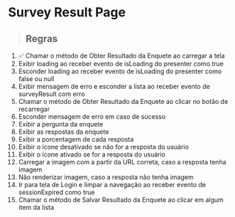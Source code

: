 # Survey Result Page

> ## Regras
1. ✅ Chamar o método de Obter Resultado da Enquete ao carregar a tela
2. Exibir loading ao receber evento de isLoading do presenter como true
3. Esconder loading ao receber evento de isLoading do presenter como false ou null
4. Exibir mensagem de erro e esconder a lista ao receber evento de surveyResult com erro
5. Chamar o método de Obter Resultado da Enquete ao clicar no botão de recarregar
6. Esconder mensagem de erro em caso de sucesso
7. Exibir a pergunta da enquete
8. Exibir as respostas da enquete
9. Exibir a porcentagem de cada resposta
10. Exibir o ícone desativado se não for a resposta do usuário
11. Exibir o ícone ativado se for a resposta do usuário
12. Carregar a imagem com a partir da URL correta, caso a resposta tenha imagem
13. Não renderizar imagem, caso a resposta não tenha imagem
14. Ir para tela de Login e limpar a navegação ao receber evento de sessionExpired como true
15. Chamar o método de Salvar Resultado da Enquete ao clicar em algum item da lista